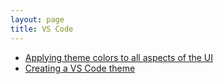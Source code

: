 ```yaml
---
layout: page
title: VS Code
---
```


- [Applying theme colors to all aspects of the UI](https://code.visualstudio.com/api/references/theme-color)
- [Creating a VS Code theme](https://css-tricks.com/creating-a-vs-code-theme/)
